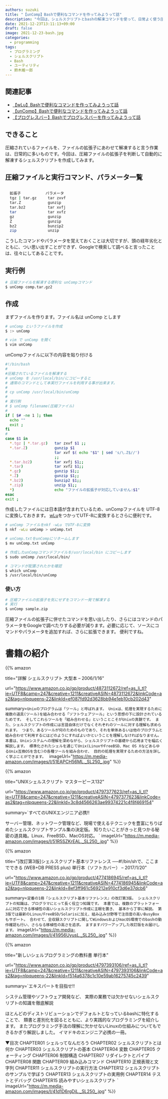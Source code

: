 ```yaml
---
authors: suzuki
title: "【unComp】Bashで便利なコマンドを作ってみようって話" 
description: "今回は、シェルスクリプトとbashの解凍コマンドを使って、日常よく使う圧縮ファイルの解凍作業を簡単にしてみようって話です"
date: 2021-12-23T13:11:13+09:00
draft: false
image: 2021-12-23-bash.jpg
categories:
  - programming
tags:
  - プログラミング
  - シェルスクリプト
  - Bash
  - ユーティリティ
  - 鈴木維一郎
---
```


## 関連記事
- [【wLu】Bashで便利なコマンドを作ってみようって話](https://suzukiiichiro.github.io/posts/2021-12-23-suzuki/)
- [【unComp】Bashで便利なコマンドを作ってみようって話](https://suzukiiichiro.github.io/posts/2021-12-23-02-suzuki/)
- [【プログレスバー】Bashでプログレスバーを作ってみようって話](https://suzukiiichiro.github.io/posts/2021-12-23-03-suzuki/)

## できること
圧縮されているファイルを、ファイルの拡張子にあわせて解凍すると言う作業は、日常的に多いものです。今回は、圧縮ファイルの拡張子を判断して自動的に解凍するシェルスクリプトを作成してみます。

## 圧縮ファイルと実行コマンド、パラメータ一覧

```bash

  拡張子           パラメータ
  tgz | tar.gz     tar zxvf  
  tar.Z            gunzip 
  tar.bz2          tar xvfj 
  tar              tar xvfz 
  gz               gunzip 
  Z                gunzip 
  bz2              bunzip2 
  zip              unzip 
```
こうしたコマンドやパラメータを覚えておくことは大切ですが、頭の経年劣化とともに、つい思い出すことができず、Googleで検索して調べると言ったことは、往々にしてあることです。


## 実行例
```bash
# 圧縮ファイルを解凍する便利な unCompコマンド
$ unComp comp.tar.gz2
```

## 作成
まずファイルを作ります。ファイル名は unComp とします
```bash
# unComp というファイルを作成
$ :> unComp 

# vim で unComp を開く
$ vim unComp
```

unCompファイルに以下の内容を貼り付ける

```bash
#!/bin/bash
#
#圧縮されているファイルを解凍する
# unComp を /usr/local/bin/にコピーすると
# 通常のコマンドとして本実行ファイルを利用する事が出来ます。
#
# cp unComp /usr/local/bin/unComp
#
# 実行例
# $ unComp filename(圧縮ファイル)
#
if [ $# -ne 1 ]; then
  echo ""
  exit ;
fi
#
case $1 in
  *.tgz | *.tar.gz)   tar zxvf $1 ;;
  *.tar.Z)            gunzip $1
                      tar xvf $( echo "$1" | sed 's/\.Z$//')
                      ;;
  *.tar.bz2)          tar xvfj $1;;
  *.tar)              tar xvfz $1;;
  *.gz)               gunzip $1;;
  *.Z)                gunzip $1;;
  *.bz2)              bunzip2 $1;;
  *.zip)              unzip $1;;
  *)                  echo "ファイルの拡張子が対応していません:$1"
esac
exit ;
```

作成したファイルには日本語が含まれているため、unCompファイルを UTF-8に変換しておきます。
[wLu](https://suzukiiichiro.github.io/posts/2021-12-23-suzuki/ "wLu")をつかってUTF-8に変換するとさらに便利です。

```bash
# unComp ファイルをnkf -wLu でUTF-8に変換
$ nkf -wLu unComp > unComp.txt

# unComp.txtをunCompにリネームします
$ mv unComp.txt unComp

# 作成したunCompコマンドファイルを/usr/local/bin にコピーします
$ sudo unComp /usr/local/bin/

# コマンドが配置されたかを確認
$ which unComp
$ /usr/local/bin/unComp
```

### 使い方

```bash
# 圧縮ファイルの拡張子を気にせずをコマンド一発で解凍する
# 実行
$ unComp sample.zip
```

圧縮ファイルの拡張子に併せたコマンドを思い出したり、さらにはコマンドのパラメータをGoogleで調べたりする必要が減ります。必要に応じて、ソースにコマンドやパラメータを追加すれば、さらに拡張できます。
便利ですね。


# 書籍の紹介

{{% amazon

title="詳解 シェルスクリプト 大型本 – 2006/1/16"

url="https://www.amazon.co.jp/gp/product/4873112672/ref=as_li_tl?ie=UTF8&camp=247&creative=1211&creativeASIN=4873112672&linkCode=as2&tag=nlpqueens-22&linkId=ef087fd92d3628bb94e1eb10cb202d43"

summary=`Unixのプログラムは「ツール」と呼ばれます。
Unixは、処理を実現するために複数の道具(ツール)を組み合わせる「ソフトウェアツール」という思想の下に設計されているためです。
そしてこれらツールを「組み合わせる」ということこそがUnixの真髄です。
また、シェルスクリプトの作成には言語自体だけでなくそれぞれのツールに対する理解も求められます。
つまり、あるツールが何のためのものであり、それを単体あるいは他のプログラムと組み合わせて利用するにはどのようにすればよいかということを理解しなければなりません。
本書は、Unixシステムへの理解を深めながら、シェルスクリプトの基礎から応用までを幅広く解説します。
標準化されたシェルを通じてUnix(LinuxやFreeBSD、Mac OS XなどあらゆるUnix互換OSを含む)の各種ツールを組み合わせ、
目的の処理を実現するための方法を詳しく学ぶことができます。
`
imageUrl="https://m.media-amazon.com/images/I/51EAPCH56ML._SL250_.jpg"
%}}

{{% amazon

title="UNIXシェルスクリプト マスターピース132"

url="https://www.amazon.co.jp/gp/product/4797377623/ref=as_li_tl?ie=UTF8&camp=247&creative=1211&creativeASIN=4797377623&linkCode=as2&tag=nlpqueens-22&linkId=3c8d4566263ae99374221c4f8f469154"

summary=`すべてのUNIXエンジニア必携!!

サーバー管理、ネットワーク管理など、現場で使えるテクニックを豊富にちりばめたシェルスクリプトサンプル集の決定版。
知りたいことがきっと見つかる秘密の道具箱。Linux、FreeBSD、MacOS対応。
`
imageUrl="https://m.media-amazon.com/images/I/51R5SZKrEAL._SL250_.jpg"
%}}


{{% amazon

title="[改訂第3版]シェルスクリプト基本リファレンス ──#!/bin/shで、ここまでできる (WEB+DB PRESS plus) 単行本（ソフトカバー） – 2017/1/20"

url="https://www.amazon.co.jp/gp/product/4774186945/ref=as_li_tl?ie=UTF8&camp=247&creative=1211&creativeASIN=4774186945&linkCode=as2&tag=nlpqueens-22&linkId=8ef3ff961c569212e910cf3d6e37dcb6"

summary=`定番の1冊『シェルスクリプト基本リファレンス』の改訂第3版。
シェルスクリプトの知識は、プログラマにとって長く役立つ知識です。
本書では、複数のプラットフォームに対応できる移植性の高いシェルスクリプト作成に主眼を置き、
基本から丁寧に解説。
第3版では最新のLinux/FreeBSD/Solarisに加え、組み込み分野等で注目度の高いBusyBoxもサポート。
合わせて、全収録スクリプトに関してWindowsおよびmacOS環境でのbashの動作確認も行い、さらなる移植性の高さを追求。
ますますパワーアップした改訂版をお届けします。`
imageUrl="https://m.media-amazon.com/images/I/41i956UyusL._SL250_.jpg"
%}}

{{% amazon

title="新しいシェルプログラミングの教科書 単行本"

url="https://www.amazon.co.jp/gp/product/4797393106/ref=as_li_tl?ie=UTF8&camp=247&creative=1211&creativeASIN=4797393106&linkCode=as2&tag=nlpqueens-22&linkId=f514a6378c1c10e59ab16275745c2439"

summary=`エキスパートを目指せ!!

システム管理やソフトウェア開発など、
実際の業務では欠かせないシェルスクリプトの知識を徹底解説

ほとんどのディストリビューションでデフォルトとなっているbashに特化することで、
類書と差別化を図るとともに、より実践的なプログラミングを紹介します。
またプログラミング手法の理解に欠かせないLinuxの仕組みについてもできるかぎり解説しました。
イマドキのエンジニア必携の一冊。

▼目次
CHAPTER01 シェルってなんだろう
CHAPTER02 シェルスクリプトとは何か
CHAPTER03 シェルスクリプトの基本
CHAPTER04 変数
CHAPTER05 クォーティング
CHAPTER06 制御構造
CHAPTER07 リダイレクトとパイプ
CHAPTER08 関数
CHAPTER09 組み込みコマンド
CHAPTER10 正規表現と文字列
CHAPTER11 シェルスクリプトの実行方法
CHAPTER12 シェルスクリプトのサンプルで学ぼう
CHAPTER13 シェルスクリプトの実用例
CHAPTER14 テストとデバッグ
CHAPTER15 読みやすいシェルスクリプト
`
imageUrl="https://m.media-amazon.com/images/I/41d1D6rgDiL._SL250_.jpg"
%}}


